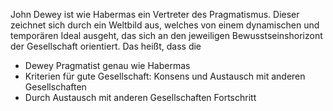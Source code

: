 John Dewey ist wie Habermas ein Vertreter des Pragmatismus.
Dieser zeichnet sich durch ein Weltbild aus, welches von einem dynamischen und temporären Ideal ausgeht, das sich an den jeweiligen Bewusstseinshorizont der Gesellschaft orientiert. Das heißt, dass die 




- Dewey Pragmatist genau wie Habermas
- Kriterien für gute Gesellschaft: Konsens und Austausch mit anderen Gesellschaften
- Durch Austausch mit anderen Gesellschaften Fortschritt
